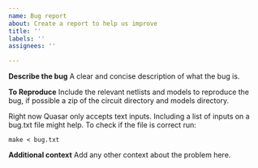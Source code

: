 ```yaml
---
name: Bug report
about: Create a report to help us improve
title: ''
labels: ''
assignees: ''

---
```


**Describe the bug**
A clear and concise description of what the bug is.

**To Reproduce**
Include the relevant netlists and models to reproduce the bug, if possible a zip of the circuit directory and models directory.

Right now Quasar only accepts text inputs. Including a list of inputs on a bug.txt file might help.
To check if the file is correct run:
```
make < bug.txt
```

**Additional context**
Add any other context about the problem here.
